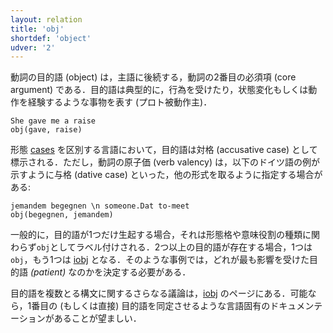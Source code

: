 ```yaml
---
layout: relation
title: 'obj'
shortdef: 'object'
udver: '2'
---
```


動詞の目的語 (object) は，主語に後続する，動詞の2番目の必須項 (core argument) である．目的語は典型的に，行為を受けたり，状態変化もしくは動作を経験するような事物を表す (プロト被動作主)．

~~~ sdparse
She gave me a raise
obj(gave, raise)
~~~

形態 [cases](u-feat/Case) を区別する言語において，目的語は対格 (accusative case) として標示される．ただし，動詞の原子価 (verb valency) は，以下のドイツ語の例が示すように与格 (dative case) といった，他の形式を取るように指定する場合がある:
~~~ sdparse
jemandem begegnen \n someone.Dat to-meet
obj(begegnen, jemandem)
~~~

一般的に，目的語が1つだけ生起する場合，それは形態格や意味役割の種類に関わらず`obj`としてラベル付けされる．2つ以上の目的語が存在する場合，1つは`obj`，もう1つは [iobj]() となる．そのような事例では，どれが最も影響を受けた目的語 _(patient)_ なのかを決定する必要がある．

<!--以下，元々コメントアウト
The one exception is when there is a clausal complement. 
Then the clausal complement is regarded as a “clausal object” and an object nominal will be an [iobj]().-->

目的語を複数とる構文に関するさらなる議論は，[iobj]() のページにある．可能なら，1番目の (もしくは直接) 目的語を同定させるような言語固有のドキュメンテーションがあることが望ましい．